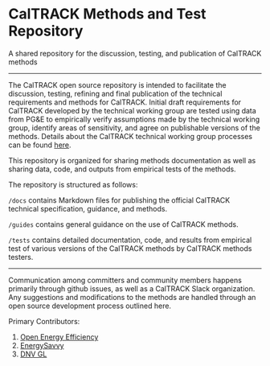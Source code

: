 # CalTRACK Methods and Test Repository

A shared repository for the discussion, testing, and publication of CalTRACK methods

-----


The CalTRACK open source repository is intended to facilitate the discussion, testing, refining and final publication of the technical requirements and methods for CalTRACK. Initial draft requirements for CalTRACK developed by the technical working group are tested using data from PG&E to empirically verify assumptions made by the technical working group, identify areas of sensitivity, and agree on publishable versions of the methods. Details about the CalTRACK technical working group processes can be found [here](http://www.caltrack.org/methods-dev-process.html).


This repository is organized for sharing methods documentation as well as sharing data, code, and outputs from empirical tests of the methods. 

The repository is structured as follows:

``/docs`` contains Markdown files for publishing the official CalTRACK technical specification, guidance, and methods.

``/guides`` contains general guidance on the use of CalTRACK methods.

``/tests`` contains detailed documentation, code, and results from empirical test of various versions of the CalTRACK methods by CalTRACK methods testers.

----

Communication among committers and community members happens primarily through github issues, as well as a CalTRACK Slack organization. Any suggestions and modifications to the methods are handled through an open source development process outlined here.

Primary Contributors:

1. [Open Energy Efficiency](http://openee.io)
2. [EnergySavvy](http://www.energysavvy.com)
3. [DNV GL](http://www.dnvgl.com)
